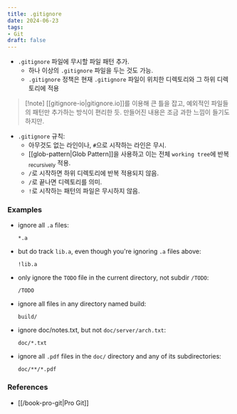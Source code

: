 ```yaml
---
title: .gitignore
date: 2024-06-23
tags:
- Git
draft: false
---
```



- `.gitignore` 파일에 무시할 파일 패턴 추가.
    - 하나 이상의 `.gitignore` 파일을 두는 것도 가능.
    - `.gitignore` 정책은 현재 `.gitignore` 파일이 위치한 디렉토리와 그 하위 디렉토리에 적용

> [!note] [[gitignore-io|gitignore.io]]를 이용해 큰 틀을 잡고, 예외적인 파일들의 패턴만 추가하는 방식이 편리한 듯. 만들어진 내용은 조금 과한 느낌이 들기도 하지만.

- `.gitignore` 규칙:
	- 아무것도 없는 라인이나, `#`으로 시작하는 라인은 무시.
	- [[glob-pattern|Glob Pattern]]을 사용하고 이는 전체 `working tree`에 반복<sub>recursively</sub> 적용.
	- `/`로 시작하면 하위 디렉토리에 반복 적용되지 않음.
	- `/`로 끝나면 디렉토리를 의미.
	- `!`로 시작하는 패턴의 파일은 무시하지 않음.

### Examples
- ignore all `.a` files:
    ```shellscript
    *.a
    ```

- but do track `lib.a`, even though you're ignoring `.a` files above:
    ```shellscript
    !lib.a
    ```
	
- only ignore the `TODO` file in the current directory, not subdir `/TODO`:
    ```shellscript
    /TODO
    ```
	
- ignore all files in any directory named build:
    ```shellscript
    build/
    ```
	
- ignore doc/notes.txt, but not `doc/server/arch.txt`:
    ```shellscript
    doc/*.txt
    ```

- ignore all `.pdf` files in the `doc/` directory and any of its subdirectories:
    ```shellscript
    doc/**/*.pdf
    ```


### References
- [[/book-pro-git|Pro Git]]